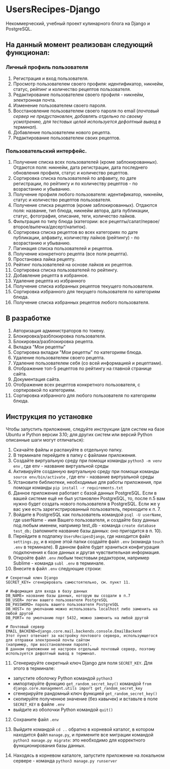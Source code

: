 # UsersRecipes-Django
Некоммерческий, учебный проект кулинарного блога на Django и PostgreSQL.



## На данный момент реализован следующий функционал:

### Личный профиль пользователя
1. Регистрация и вход пользователя.
2. Просмотр пользователем своего профиля: идентификатор, никнейм, статус, рейтинг и количество рецептов пользователя.
3. Редактирование пользователем своего профиля - никнейм, электронная почта.
4. Изменение пользователем своего пароля.
5. Восстановление пользователем своего пароля по email (*почтовый сервер не предустановлен, добавлять отдельно по своему усмотрению, для тестовых целей используется дефолтный вывод в терминал*).
6. Добавление пользователем нового рецепта.
7. Редактирование пользователем своих рецептов.

### Пользовательский интерфейс.

1. Получение списка всех пользователей (кроме заблокированных). Отдаются поля: никнейм, дата регистрации, дата последнего обновления профиля, статус и количество рецептов.
2. Сортировка списка пользователей по алфавиту, по дате регистрации, по рейтингу и по количеству рецептов - по возрастанию и убыванию.
3. Получение профиля любого пользователя: идентификатор, никнейм, статус и количество рецептов пользователя.
4. Получение списка рецептов (кроме заблокированных). Отдаются поля: название, тип блюда, никнейм автора, дата публикации, статус, фотография, описание, теги, количество лайков.
4. Фильтрация по типу блюда (категории: все рецепты/салат/первое/второе/выпечка/десерт/напиток).
5. Сортировка списка рецептов во всех категориях по дате публикации, алфавиту, количеству лайков (рейтингу) - по возрастанию и убыванию.
6. Пагинация списка пользователей и рецептов.
7. Получение конкретного рецепта (все поля рецепта).
8. Простановка лайка рецепту.
9. Рейтинг пользователей на основе лайков их рецептов.
10. Сортировка списка пользователей по рейтингу.
11. Добавление рецепта в избранное.
12. Удаление рецепта из избранного
13. Получение списка избранных рецептов текущего пользователя.
14. Сортировка избранного для текущего пользователя по категориям блюда.
15. Получение списка избранных рецептов любого пользователя.

## В разработке

1. Авторизация администраторов по токену.
2. Блокировка/разблокировка пользователя.
3. Блокировка/разблокировка рецепта.
4. Вкладка "Мои рецепты" 
5. Сортировка вкладки "Мои рецепты" по категориям блюда.
6. Удаление пользователем своего рецепта.
7. Удаление пользователем себя (со всей информацией и рецептами).
8. Отображение топ-5 рецептов по рейтингу на главной странице сайта.
9. Документация сайта.
10. Отображение всех рецептов конкретного пользователя, с сортировкой по категориям.
11. Сортировка избранного для любого пользователя по категориям блюда.



## Инструкция по установке

Чтобы запустить приложение, следуйте инструкции (для систем на базе Ubuntu и Python версии 3.10; для других систем или версий Python описанные шаги могут отличаться):
1. Скачайте файлы и распакуйте в отдельную папку.
2. В терминале перейдите в папку с файлами приложения.
3. Создайте виртуальную среду при помощи команды `python3 -m venv env` , где env - название виртуальной среды
4. Активируйте созданную виртуальную среду при помощи команды `source env/bin/activate` , где env - название виртуальной среды
5. Установите библиотеки, необходимые для работы приложения, при помощи команды `pip install -r requirements.txt`
6. Данное приложение работает с базой данных PostgreSQL. Если в вашей системе ещё не был установлен PostgreSQL, то, после п.5 вам нужно будет создать нового пользователя в PostgreSQL. Если же у вас уже есть зарегистрированный пользователь, переходите к п. 7.
7. Войдите в PostgreSQL как пользователь командой `psql -U userName`, где userName - имя Вашего пользователя, и создайте базу данных под любым именем, например test_db - команда `create database test_db;` (запомните название базы данных: оно пригодится в п. 10).
8. Перейдите в подпапку `UsersRecipesDjango`, где находится файл `settings.py`, и в корне этой папки создайте файл `.env` (команда `touch .env` в терминале). В данном файле будет храниться конфигурация подключения к базе данных и другая чувствительная информация.
9. Откройте файл `.env` любым текстовым редактором, например Sublime - команда `subl .env` в терминале.
10. Внесите в файл `.env` следующие строки:


```
# Секретный ключ Django
SECRET_KEY= сгенерировать самостоятельно, см. пункт 11.

# Информация для входа в базу данных
DB_NAME= название базы данных, которую вы создали в п.7
DB_USER= логин вашего пользователя PostgreSQL
DB_PASSWORD= пароль вашего пользователя PostgreSQL
DB_HOST= по умолчанию можно использовать localhost либо заменить на любой другой
DB_PORT= по умолчанию порт 5432, можно заменить на любой другой

# Почтовый сервер
EMAIL_BACKEND=django.core.mail.backends.console.EmailBackend
Этот пункт отвечает за настройку почтового сервера, использующегося для отправки электронной почты сайтом 
(например, при восстановлении пароля). 
В данном приложении не настроен отдельный почтовый сервер, поэтому используется дефолтный вывод в терминал.
```

11. Сгенерируйте секретный ключ Django для поля `SECRET_KEY`. Для этого в терминале: 
- запустите оболочку Python командой `python3`
- импортируйте функцию `get_random_secret_key()` командой `from django.core.management.utils import get_random_secret_key`
- сгенерируйте рандомный ключ функцией `get_random_secret_key()`
- скопируйте полученное значение (без кавычек) и вставьте в поле `SECRET_KEY` в файле `.env`
- выйдите из оболочки Python командой `quit()`

12. Сохраните файл `.env`

13. Выйдите командой `cd ..` обратно в корневой каталог, в котором находится файл `manage.py`,  и примените все миграции командой `python3 manage.py migrate`: это необходимо для корректного функционирования базы данных.

14. Находясь в корневом каталоге, запустите приложение на локальном сервере - команда `python3 manage.py runserver`


